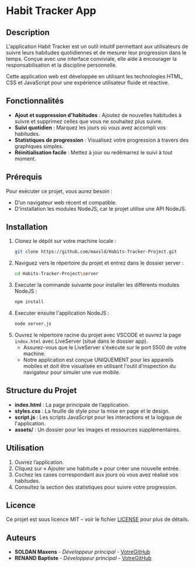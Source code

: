 # Habit Tracker App

## Description
L'application Habit Tracker est un outil intuitif permettant aux utilisateurs de suivre leurs habitudes quotidiennes et de mesurer leur progression dans le temps. Conçue avec une interface conviviale, elle aide à encourager la responsabilisation et la discipline personnelle.

Cette application web est développée en utilisant les technologies HTML, CSS et JavaScript pour une expérience utilisateur fluide et réactive.

## Fonctionnalités
- **Ajout et suppression d'habitudes** : Ajoutez de nouvelles habitudes à suivre et supprimez celles que vous ne souhaitez plus suivre.
- **Suivi quotidien** : Marquez les jours où vous avez accompli vos habitudes.
- **Statistiques de progression** : Visualisez votre progression à travers des graphiques simples.
- **Réinitialisation facile** : Mettez à jour ou redémarrez le suivi à tout moment.

## Prérequis
Pour exécuter ce projet, vous aurez besoin :
- D’un navigateur web récent et compatible.
- D'installation les modules NodeJS, car le projet utilise une API NodeJS.

## Installation
1. Clonez le dépôt sur votre machine locale :
   ```bash
   git clone https://github.com/maxsld/Habits-Tracker-Project.git
   ```
2. Naviguez vers le répertoire du projet et entrez dans le dossier server :
   ```bash
   cd Habits-Tracker-Project\server
   ```
3. Executer la commande suivante pour installer les différents modules NodeJS :
   ```bash
   npm install
   ```
4. Executer ensuite l'application NodeJS :
   ```bash
   node server.js
   ```
5. Ouvrez le répertoire racine du projet avec VSCODE et ouvrez la page `index.html` avec LiveServer (situé dans le dossier app).
   - Assurez-vous que le LiveServer s'éxécute sur le port 5500 de votre machine.
   - Notre application est conçue UNIQUEMENT pour les appareils mobiles et doit être visualisée en utilisant l'outil d'inspection du navigateur pour simuler une vue mobile.

## Structure du Projet
- **index.html** : La page principale de l’application.
- **styles.css** : La feuille de style pour la mise en page et le design.
- **script.js** : Les scripts JavaScript pour les interactions et la logique de l'application.
- **assets/** : Un dossier pour les images et ressources supplémentaires.

## Utilisation
1. Ouvrez l’application.
2. Cliquez sur « Ajouter une habitude » pour créer une nouvelle entrée.
3. Cochez les cases correspondant aux jours où vous avez réalisé vos habitudes.
4. Consultez la section des statistiques pour suivre votre progression.

## Licence
Ce projet est sous licence MIT – voir le fichier [LICENSE](LICENSE) pour plus de détails.

## Auteurs
- **SOLDAN Maxens** - *Développeur principal* - [VotreGitHub](https://github.com/votre-utilisateur)
- **RENAND Baptiste** - *Développeur principal* - [VotreGitHub](https://github.com/votre-utilisateur)
